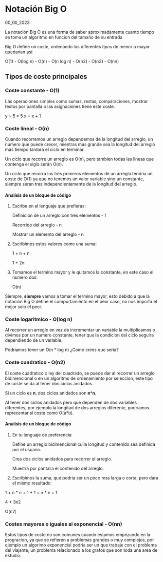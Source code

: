 # Notación Big O
00_00_2023

La notación Big O es una forma de saber aproximadamente cuanto tiempo se toma un algoritmo en funcion del tamaño de su entrada.

Big O define un coste, ordenando los diferentes tipos de menor a mayor quedarian así:

O(1) - O(log n) - O(n) - O(n log n) - O(n2) - O(n3) - O(nn) 

## Tipos de coste principales

### Coste constante - O(1)

Las operaciones simples como sumas, restas, comparaciones, mostrar textos por pantalla o las asignaciones tiene este coste.

y = 5 * 5
x = x + 1

### Coste lineal - O(n)

Cuando recorremos un arreglo dependemos de la longitud del arreglo, un numero que puede crecer, mientras mas grande sea la longitud del arreglo más tiempo tardara el ciclo en terminar.

Un ciclo que recorre un arreglo es O(n), pero tambien todas las lineas que contenga el siglo serán O(n).

Un ciclo que recorra los tres primeros elementos de un arreglo tendria un coste de O(1) ya que no tenemos un valor variable sino un constante, siempre seran tres independientemente de la longitud del arreglo.

#### Analisis de un bloque de código

1. Escribe en el lenguaje que prefieras:

	Definición de un arreglo con tres elementos - 1

	Recorrido del arreglo                  - n

	Mostrar un elemento del arreglo      - n 

2. Escribimos estos valores como una suma:

	1 + n + n

	1 + 2n

3. Tomamos el termino mayor y le quitamos la constante, en este caso el numero dos:

	O(n)

Siempre, **siempre** vamos a tomar el termino mayor, esto debido a que la notación Big O define el comportamiento en el peor caso, no nos importa el mejor solo el peor.

### Coste logaritmico - O(log n)

Al recorrer un arreglo en vez de incrementar un variable la multiplicamos o divimos por un numero constante, tener que la condicion del ciclo seguira dependiendo de un variable.

Podriamos tener un O(n * log n) ¿Como crees que seria?

### Coste cuadratico - O(n2)

El coste cuadratico o ley del cuadrado, se puede dar al recorrer un arreglo bidimencional o en un algoritmo de ordenamiento por seleccion, este tipo de coste se da al tener dos ciclos anidados.

Si un ciclo es **n**, dos ciclos anidados son **n*****n**.

Al tener dos ciclos anidados pero que dependen de dos variables diferentes, por ejemplo la longitud de dos arreglos diferente, podriamos reprecentar si coste como O(a*b).

#### Analisis de un bloque de código 

1. En tu lenguaje de preferencia:

	Define un arreglo bidimencional culla longitud y contenido sea definida por el usuario.
	
	Crea dos ciclos anidados para recorrer el arreglo.

	Muestra por pantalla el contenido del arreglo.

2. Escribimos la suma, que podria ser un poco mas larga o corta, pero dara el mismo resultado:

1 + n * n + 1 + 1 + n * n + 1

4 + 3n2

O(n2)



### Costes mayores o iguales al exponencial - O(nn)

Estos tipos de coste no son comunes cuando estamos empezando en la progracion, ya que se refieren a problemas grandes o muy complejos, por ejemplo un algorimo exponencial podria ser un que trabaje con el problema del viajante, un problema relacionado a los grafos que son toda una area de estudio.